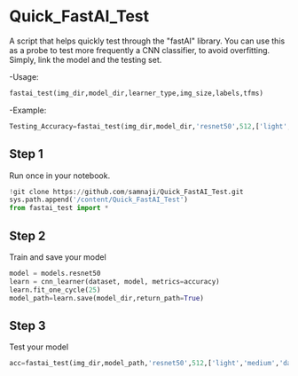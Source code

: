 # Quick_FastAI_Test
A script that helps quickly test through the "fastAI" library. 
You can use this as a probe to test more frequently a CNN classifier, to avoid overfitting. Simply, link the model and the testing set.

-Usage:
```python
fastai_test(img_dir,model_dir,learner_type,img_size,labels,tfms) 
```
-Example:
```python
Testing_Accuracy=fastai_test(img_dir,model_dir,'resnet50',512,['light','medium','dark'],None) 
```
## Step 1
Run once in your notebook.
```python
!git clone https://github.com/samnaji/Quick_FastAI_Test.git
sys.path.append('/content/Quick_FastAI_Test')
from fastai_test import *
```

## Step 2
Train and save your model
```python
model = models.resnet50
learn = cnn_learner(dataset, model, metrics=accuracy)
learn.fit_one_cycle(25)
model_path=learn.save(model_dir,return_path=True)
```
## Step 3
Test your model
```python
acc=fastai_test(img_dir,model_path,'resnet50',512,['light','medium','dark'],tfms)
```
